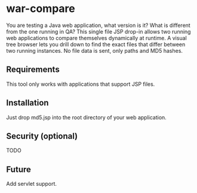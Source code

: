 # war-compare #

You are testing a Java web application, what version is it? What is different from the one running in QA? This single file JSP drop-in allows two running web applications to compare themselves dynamically at runtime. A visual tree browser lets you drill down to find the exact files that differ between two running instances. No file data is sent, only paths and MD5 hashes.

## Requirements ##

This tool only works with applications that support JSP files.

## Installation ##

Just drop md5.jsp into the root directory of your web application.

## Security (optional) ##

TODO

## Future ##

Add servlet support.
